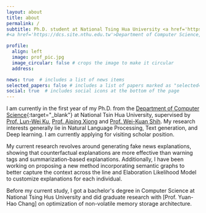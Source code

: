 ```yaml
---
layout: about
title: about
permalink: /
subtitle: Ph.D. student at National Tsing Hua University <a href='https://dcs.site.nthu.edu.tw'> and <a href='https://academiasinicanlplab.github.io/#members'> Natural Language Processing and Sentiment Analysis Lab, Academia Sinica </a>
#<a href='https://dcs.site.nthu.edu.tw'>Department of Computer Science, #National Tsing Hua University </a>

profile:
  align: left
  image: prof_pic.jpg
  image_circular: false # crops the image to make it circular
  address:

news: true  # includes a list of news items
selected_papers: false # includes a list of papers marked as "selected={true}"
social: true  # includes social icons at the bottom of the page
---
```


I am currently in the first year of my Ph.D. from the [Department of Computer Science](https://dcs-en.site.nthu.edu.tw/index.php){:target="\_blank"} at National Tsin Hua University, supervised by [Prof. Lun-Wei Ku](https://www.iis.sinica.edu.tw/pages/lwku/index_en.html), [Prof. Aiping Xiong](https://ist.psu.edu/directory/axx29) and [Prof. Wei-Kuan Shih](https://dblp.org/pid/16/5006.html). My research interests generally lie in Natural Language Processing, Text generation, and Deep learning. I am currently applying for visiting scholar position.

My current research revolves around generating fake news explanations, showing that counterfactual explanations are more effective than warning tags and summarization-based explanations. Additionally, I have been working on proposing a new method incorporating semantic graphs to better capture the context across the line and Elaboration Likelihood Model to customize explanations for each individual.

Before my current study, I got a bachelor's degree in Computer Science at National Tsing Hus University and did graduate research with [Prof. Yuan-Hao Chang] on optimization of non-volatile memory storage architecture. 

